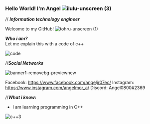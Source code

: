 ### Hello World! I'm Angel  ![ilulu-unscreen (3)](https://user-images.githubusercontent.com/105449326/178090958-bd06a702-a5e0-425f-ade4-dd891637f676.gif)
// ***Information technology engineer***  


Welcome to my GitHub!  ![tohru-unscreen (1)](https://user-images.githubusercontent.com/105449326/178091036-b0f5bf17-c707-46df-abaa-2d8ce1223ff1.gif)

***Who i am?***   
Let me explain this with a code of c++

![code](https://user-images.githubusercontent.com/105449326/178115022-ae86aa68-45ed-490d-8e93-2f0bc6789f00.PNG)


//***Social Networks***

![banner1-removebg-previewnew](https://user-images.githubusercontent.com/105449326/178113066-7b0bc860-75d2-4641-af6a-aee58320a1e1.png)


Facebook: https://www.facebook.com/angeljr07ec/
Instagram: https://www.instagram.com/angelmor_a/
Discord: Angel0800#2369

//***What i know:***

- I am learning programming in C++ 
  
![c++3](https://user-images.githubusercontent.com/105449326/178089734-d284f8a8-e117-4708-bcaa-6f6b736e9dd0.png)



    

<!--
**angelmora2004/angelmora2004** is a ✨ _special_ ✨ repository because its `README.md` (this file) appears on your GitHub profile.

Here are some ideas to get you started:

- 🔭 I’m currently working on ...
- 🌱 I’m currently learning ...
- 👯 I’m looking to collaborate on ...
- 🤔 I’m looking for help with ...
- 💬 Ask me about ...
- 📫 How to reach me: ...
- 😄 Pronouns: ...
- ⚡ Fun fact: ...
-->
